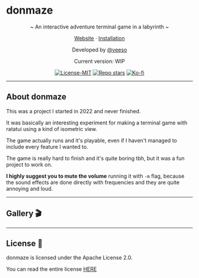 # donmaze

<p align="center">~ An interactive adventure terminal game in a labyrinth ~</p>
<p align="center">
  <a href="https://veeso.github.io/donmaze/" target="_blank">Website</a>
  ·
  <a href="https://veeso.github.io/donmaze/#get-started" target="_blank">Installation</a>
</p>

<p align="center">Developed by <a href="https://veeso.me/" target="_blank">@veeso</a></p>
<p align="center">Current version: WIP</p>

<p align="center">
  <a href="https://opensource.org/licenses/MIT"
    ><img
      src="https://img.shields.io/badge/License-MIT-teal.svg"
      alt="License-MIT"
  /></a>
  <a href="https://github.com/veeso/donmaze/stargazers"
    ><img
      src="https://img.shields.io/github/stars/veeso/donmaze.svg?style=badge&logo=github"
      alt="Repo stars"
  /></a>
  <a href="https://ko-fi.com/veeso">
    <img
      src="https://img.shields.io/badge/donate-ko--fi-red"
      alt="Ko-fi"
  /></a>
</p>

---

## About donmaze

This was a project I started in 2022 and never finished.

It was basically an interesting experiment for making a terminal game with ratatui using a kind of isometric view.

The game actually runs and it's playable, even if I haven't managed to include every feature I wanted to.

The game is really hard to finish and it's quite boring tbh, but it was a fun project to work on.

**I highly suggest you to mute the volume** running it with `-m` flag, because the sound effects are done directly with frequencies and they are quite annoying and loud.

---

## Gallery 🎬

---

## License 📃

donmaze is licensed under the Apache License 2.0.

You can read the entire license [HERE](LICENSE)
